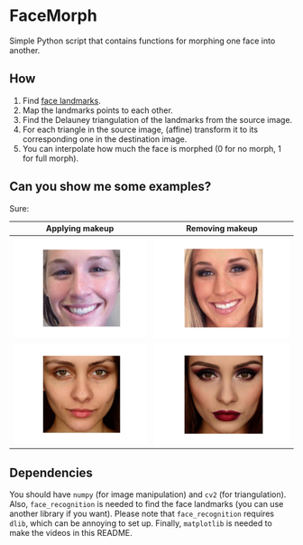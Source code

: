 # FaceMorph
Simple Python script that contains functions for morphing one face into another.

## How
1. Find [face landmarks](http://blog.dlib.net/2014/08/real-time-face-pose-estimation.html).
2. Map the landmarks points to each other.
3. Find the Delauney triangulation of the landmarks from the source image.
4. For each triangle in the source image, (affine) transform it to its corresponding one in the destination image.
5. You can interpolate how much the face is morphed (0 for no morph, 1 for full morph).

## Can you show me some examples?
Sure:

|      Applying makeup      |       Removing makeup       |
| ------------------------- | --------------------------- |
| ![apply1](gif/apply1.gif) | ![remove1](gif/remove1.gif) |
| ![apply2](gif/apply2.gif) | ![remove2](gif/remove2.gif) |

## Dependencies
You should have `numpy` (for image manipulation) and `cv2` (for triangulation).
Also, `face_recognition` is needed to find the face landmarks (you can use another library if you want).
Please note that `face_recognition` requires `dlib`, which can be annoying to set up.
Finally, `matplotlib` is needed to make the videos in this README.

